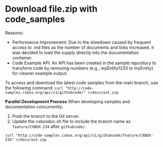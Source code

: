 # Download file.zip with code_samples 
Reasons:
* Performance Improvement: Due to the slowdown caused by frequent access to .md files as the number of documents and links increased, it was decided to load the supply directly into the documentation container.
* Code Example API: An API has been created in the sample repository to transform code by removing numbers (e.g., myEntity1233 to myEntity) for cleaner example output.

To access and download the latest code samples from the main branch, use the following command:
`curl "http://code-samples.cxbox.org/api/v1/githubcode/" >/docs/out.zip`

**Parallel Development Process**
When developing samples and documentation concurrently:
1) Push the branch to the Git server.
2) Update the cxboxdoc.sh file to include the branch name as `feature/CXBOX-234` after `githubcode/`.
 
`curl "http://code-samples.cxbox.org/api/v1/githubcode/feature/CXBOX-234" >/docs/out.zip`
